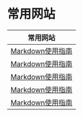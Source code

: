 # 常用网站

| 常用网站 |
| -------- | 
| [Markdown使用指南](https://www.zspace.cn/help/?cid=0&articleId=100233)   | 
| [Markdown使用指南](https://www.zspace.cn/help/?cid=0&articleId=100233)   |
| [Markdown使用指南](https://www.zspace.cn/help/?cid=0&articleId=100233)   |
| [Markdown使用指南](https://www.zspace.cn/help/?cid=0&articleId=100233)   |
| [Markdown使用指南](https://www.zspace.cn/help/?cid=0&articleId=100233)   |